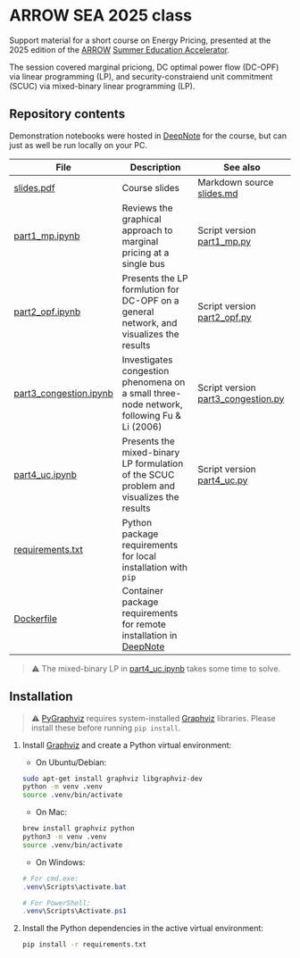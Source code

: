 # ARROW SEA 2025 class 

Support material for a short course on Energy Pricing, presented at the 2025 edition of the [ARROW](https://arrowosw.org/) [Summer Education Accelerator](https://arrowosw.org/empower/summer-education-accelerator-sea/).

The session covered marginal priciong, DC optimal power flow (DC-OPF) via linear programming (LP), and security-constraiend unit commitment (SCUC) via mixed-binary linear programming (LP).

## Repository contents

Demonstration notebooks were hosted in [DeepNote](https://deepnote.com/) for the course, but can just as well be run locally on your PC.

| File                                               | Description                                                                                 | See also                                                    |
| -------------------------------------------------- | ------------------------------------------------------------------------------------------- | ----------------------------------------------------------- |
| [slides.pdf](./slides.pdf)                         | Course slides                                                                               | Markdown source [slides.md](./slides.md)                    |
| [part1_mp.ipynb](./part1_mp.ipynb)                 | Reviews the graphical approach to marginal pricing at a single bus                          | Script version [part1_mp.py](./part1_mp.py)                 |
| [part2_opf.ipynb](./part2_opf.ipynb)               | Presents the LP formlution for DC-OPF on a general network, and visualizes the results      | Script version [part2_opf.py](./part2_opf.py)               |
| [part3_congestion.ipynb](./part3_congestion.ipynb) | Investigates congestion phenomena on a small three-node network, following Fu & Li (2006)   | Script version [part3_congestion.py](./part3_congestion.py) |
| [part4_uc.ipynb](./part4_uc.ipynb)                 | Presents the mixed-binary LP formulation of the SCUC problem and visualizes the results     | Script version [part4_uc.py](./part4_uc.py)                 |
| [requirements.txt](./requirements.txt)             | Python package requirements for local installation with `pip`                               |                                                             |
| [Dockerfile](./Dockerfile)                         | Container package requirements for remote installation in [DeepNote](https://deepnote.com/) |                                                             |

> ⚠️ The mixed-binary LP in [part4_uc.ipynb](./part4_uc.ipynb) takes some time to solve.

## Installation

> ⚠️ [PyGraphviz](https://pygraphviz.github.io/) requires system-installed [Graphviz](https://graphviz.org/) libraries. 
> Please install these before running `pip install`.

1. Install [Graphviz](https://graphviz.org/) and create a Python virtual environment:
   - On Ubuntu/Debian:
    ```bash
    sudo apt-get install graphviz libgraphviz-dev
    python -m venv .venv
    source .venv/bin/activate
    ```
   - On Mac:
    ```zsh
    brew install graphviz python
    python3 -m venv .venv
    source .venv/bin/activate
    ```
   - On Windows:
    ```powershell
    # For cmd.exe:
    .venv\Scripts\activate.bat

    # For PowerShell:
    .venv\Scripts\Activate.ps1
    ```

2. Install the Python dependencies in the active virtual environment:
   ```bash
   pip install -r requirements.txt
   ```

